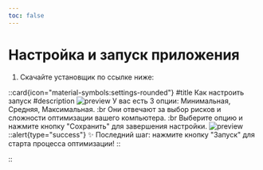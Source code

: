 ```yaml
---
toc: false
---
```

# Настройка и запуск приложения

1. Скачайте установщик по ссылке ниже:


::card{icon="material-symbols:settings-rounded"}
#title
Как настроить запуск
#description
![preview](https://www.ezfps.store/Screenshot_14.png)
У вас есть 3 опции: Минимальная, Средняя, Максимальная. :br
Они отвечают за выбор рисков и сложности оптимизации вашего компьютера. :br
Выберите опцию и нажмите кнопку "Сохранить" для завершения настройки.
![preview](https://www.ezfps.store/Screenshot_12.png)
::alert{type="success"}
✨ Последний шаг: нажмите кнопку "Запуск" для старта процесса оптимизации!
::

::

